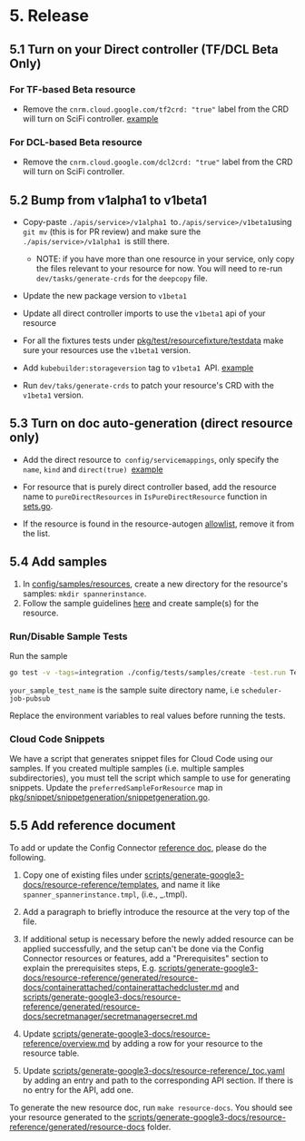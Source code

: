 # 5. Release

## 5.1 Turn on your Direct controller (TF/DCL Beta Only)

### For TF-based Beta resource

* Remove the `cnrm.cloud.google.com/tf2crd: "true"` label from the CRD will turn on SciFi controller. [example](https://github.com/GoogleCloudPlatform/k8s-config-connector/blob/196a4b9a28b59b17936a443d5b36bb65f3c42fd9/apis/apikeys/v1alpha1/apikey_type.go#L44)

### For DCL-based Beta resource

* Remove the `cnrm.cloud.google.com/dcl2crd: "true"` label from the CRD will turn on SciFi controller.

## 5.2 Bump from v1alpha1 to v1beta1

* Copy-paste `./apis/service>/v1alpha1 `to` ./apis/service>/v1beta1 `using `git mv` (this is for PR review) and make sure the `./apis/service>/v1alpha1 `is still there.
  * NOTE: if you have more than one resource in your service, only copy the files relevant to your resource for now. You will need to re-run `dev/tasks/generate-crds` for the `deepcopy` file. 

* Update the new package version to `v1beta1`

* Update all direct controller imports to use  the `v1beta1` api of your resource

* For all the fixtures tests under [pkg/test/resourcefixture/testdata](pkg/test/resourcefixture/testdata) make sure your resources use the `v1beta1` version.

* Add `kubebuilder:storageversion` tag to `v1beta1 `API. [example](https://github.com/GoogleCloudPlatform/k8s-config-connector/blob/1b19153411653329177f4ba0991c982f36970707/apis/cloudbuild/v1beta1/workerpool_types.go#L155)

* Run `dev/taks/generate-crds` to patch your resource's CRD with the `v1beta1` version.

## 5.3 Turn on doc auto-generation (direct resource only)

* Add the direct resource to` config/servicemappings`, only specify the `name`, `kind` and <code>direct(true) </code>[example](https://github.com/GoogleCloudPlatform/k8s-config-connector/pull/2182/files#diff-e463d47dab0190c35c12d64604451db84e0e7b6316ce33524a2a4eb29e0f2e47)

* For resource that is purely direct controller based, add the resource name to `pureDirectResources` in `IsPureDirectResource` function in [sets.go](https://github.com/GoogleCloudPlatform/k8s-config-connector/blob/master/pkg/test/resourcefixture/sets.go).

* If the resource is found in the resource-autogen [allowlist](https://github.com/GoogleCloudPlatform/k8s-config-connector/blob/6e9579347aadd08c07cfb0f1bd1747c4c9f4b197/scripts/resource-autogen/allowlist/allowlist.go#L31), remove it from the list.

## 5.4 Add samples 

1.  In [config/samples/resources](config/samples/resources), create a new
    directory for the resource's samples: `mkdir spannerinstance`.
1.  Follow the sample guidelines [here](../../README.Samples.md) and create sample(s) for the resource.

### Run/Disable Sample Tests

Run the sample

```bash
go test -v -tags=integration ./config/tests/samples/create -test.run TestAll -run-tests <your_sample_test_name>
```

`your_sample_test_name` is the sample suite directory name, i.e `scheduler-job-pubsub`

Replace the environment variables to real values before running the tests.

### Cloud Code Snippets

We have a script that generates snippet files for Cloud Code using our samples.
If you created multiple samples (i.e. multiple samples subdirectories), you must
tell the script which sample to use for generating snippets. Update the
`preferredSampleForResource` map in
[pkg/snippet/snippetgeneration/snippetgeneration.go](pkg/snippet/snippetgeneration/snippetgeneration.go).

## 5.5 Add reference document 

To add or update the Config Connector 
[reference doc](https://cloud.google.com/config-connector/docs/reference/overview), please do the following.

1.  Copy one of existing files under
    [scripts/generate-google3-docs/resource-reference/templates](scripts/generate-google3-docs/resource-reference/templates),
    and name it like `spanner_spannerinstance.tmpl`, (i.e.,
    <service>_<kind>.tmpl).
1.  Add a paragraph to briefly introduce the resource at the very top of the file.
1.  If additional setup is necessary before the newly added resource can be applied successfully, 
    and the setup can't be done via the Config Connector resources or features, add a "Prerequisites" section to explain
    the prerequisites steps,
    E.g. [scripts/generate-google3-docs/resource-reference/generated/resource-docs/containerattached/containerattachedcluster.md](scripts/generate-google3-docs/resource-reference/generated/resource-docs/containerattached/containerattachedcluster.md)
    and
    [scripts/generate-google3-docs/resource-reference/generated/resource-docs/secretmanager/secretmanagersecret.md](scripts/generate-google3-docs/resource-reference/generated/resource-docs/secretmanager/secretmanagersecret.md)
1.  Update
    [scripts/generate-google3-docs/resource-reference/overview.md](scripts/generate-google3-docs/resource-reference/overview.md)
    by adding a row for your resource to the resource table.
    
1.  Update
    [scripts/generate-google3-docs/resource-reference/_toc.yaml](scripts/generate-google3-docs/resource-reference/_toc.yaml)
    by adding an entry and path to the corresponding API section. If there is no
    entry for the API, add one.

To generate the new resource doc, run `make resource-docs`. You should see your
resource generated to the
[scripts/generate-google3-docs/resource-reference/generated/resource-docs](scripts/generate-google3-docs/resource-reference/generated/resource-docs)
folder.
